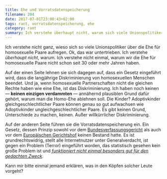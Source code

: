 ```yaml
---
title: Ehe und Vorratsdatenspeicherung
filename: 204
date: 2017-07-01T23:00:43+02:00
tags: rant, vorratsdatenspeicherung, ehe
category: rant
summary: Ich verstehe überhaupt nicht, warum sich viele Unionspolitiker über die Ehe für homosexuelle Paare aufregen. Ich verstehe nicht einmal, warum wir die Ehe für homosexuelle Paare nicht schon seit 30 oder mehr Jahren haben.
---
```

Ich verstehe nicht ganz, wieso sich so viele Unionspolitiker über die Ehe für homosexuelle Paare aufregen. Ok, das war untertrieben. Ich verstehe *überhaupt nicht*, warum. Ich verstehe nicht einmal, warum wir die Ehe für homosexuelle Paare nicht schon seit 30 oder mehr Jahren haben.

Auf der einen Seite lehnen sie sich dagegen auf, dass ein Gesetz eingeführt wird, dass die langjährige Diskriminierung von homosexuellen Menschen beendet. Und ja, wenn homosexuelle Partnerschaften nicht die gleichen Rechte haben wie eine Ehe, ist das Diskriminierung. Ich haben noch keinen — **keinen einzigen verdammten** — annähernd plausiblen Grund dafür gehört, warum man die Homo\-Ehe ablehnen soll. Die Kinder? Adoptivkinder gleichgeschlechtlicher Paare können genau so gut aufwachsen wie Adoptivkinder ungleichgeschlechtlicher Paare. Es gibt keinen Grund, Unterschiede zu machen, keinen. Außer willkürrlicher Diskriminierung.

Auf der anderen Seite führen sie die Vorratsdatenspeicherung ein. Ein Gesetz, dessen Prinzip sowohl vor dem [Bundesverfassungsgericht](https://www.bundesverfassungsgericht.de/SharedDocs/Entscheidungen/DE/2010/03/rs20100302_1bvr025608.html) als auch vor dem [Europäischen Gerichtshof](http://www.spiegel.de/netzwelt/netzpolitik/vorratsdatenspeicherung-eugh-kippt-eu-richtlinie-a-963135.html) keinen Bestand hatte. Es ist grundrechtswidrig, stellt alle Internetnutzer unter Generalverdacht, ist gegen ein Problem (Terror) eingeführt worden, das statistisch gesehen kein große Problem ist und *[funktioniert nicht einmal besonders gut für den gedachten Zweck](http://www.spiegel.de/netzwelt/netzpolitik/ueberwachung-studie-stellt-sinn-von-vorratsdaten-in-frage-a-811675.html)*.

Kann mir bitte einmal jemand erklären, was in den Köpfen solcher Leute vorgeht?
